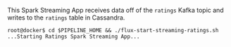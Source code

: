 This Spark Streaming App receives data off of the `ratings` Kafka topic and writes to the `ratings` table in Cassandra. 
```
root@docker$ cd $PIPELINE_HOME && ./flux-start-streaming-ratings.sh
...Starting Ratings Spark Streaming App...
```